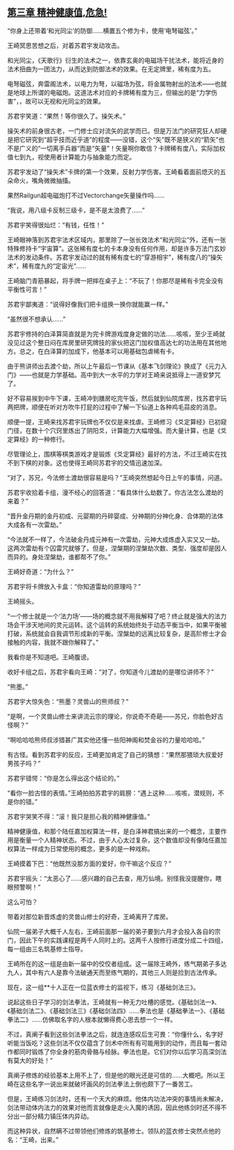 ## [第三章 精神健康值,危急!](https://www.xxbiquge.com/11_11207/5463426.html)


  “你身上还带着‘和光同尘’的防御……横置五个修为卡，使用‘电弩磁弦’。”

  王崎冥思苦想之后，对着苏君宇发动攻击。

  和光同尘，《天歌行》衍生的法术之一，依靠玄奥的电磁场干扰法术，能将近身的法术扭曲为一团法力，从而达到防御法术的效果。在无定牌里，稀有度为五。

  电弩磁弦，奔雷阁法术，以电力为弩，以磁场为弦，将金属物射出的法术——也就是地球上所谓的电磁炮。这道法术对应的卡牌稀有度为三，但输出的是“力学伤害”，，故可以无视和光同尘的效果。

  苏君宇笑道：“果然！等你很久了。操矢术。”

  操矢术的前身很古老，一门修士应对流矢的武学而已。但是万法门的研究狂人却硬是把它研究到“超乎技而近乎道”的程度——没错，这个“矢”既不是狭义的“箭矢”也不是广义的“一切离手兵器”而是“矢量”！矢量啊你敢信？卡牌稀有度八，实际加权值七到九，视使用者计算能力与抽象能力而定。

  苏君宇发动了“操矢术”卡牌的第一个效果，反射力学伤害。王崎看着面前熄灭的五朵命火，嘴角微微抽搐。

  果然Railgun超电磁炮打不过Vectorchange矢量操作吗……

  “我说，用八级卡反制三级卡，是不是太浪费了……”

  苏君宇笑得很灿烂：“有钱，任性！”

  王崎眼神落到苏君宇法术区域内，那里除了一张长效法术“和光同尘”外，还有一张特殊修持卡“宇宙算”。这张稀有度七的卡本身没有任何作用，却是许多万法门玄妙法术的发动条件。苏君宇发动过的就有稀有度七的“穿游相宇”，稀有度八的“操矢术”，稀有度九的“定宙光”……

  王崎脑门青筋暴起，将手牌一把摔在桌子上：“不玩了！你那尽是稀有卡完全没有平衡性可言！”

  苏君宇鄙夷道：“说得好像我们把卡组换一换你就能赢一样。”

  “虽然很不想承认……”

  苏君宇修持的白泽算简直就是为完卡牌游戏度身定做的功法……咳咳，至少王崎就没见过这个整日闷在库房里研究牌技的家伙把这门加权值高达七的功法用在其他地方。总之，在白泽算的加成下，他基本可以用基础包虐稀有卡。

  由于熊讲师出去渡个劫，所以上午最后一节课从《基本飞剑理论》换成了《元力入门》——也就是力学基础。高中到大一水平的力学对王崎来说抵得上一道安梦咒了。

  好不容易挨到中午下课，王崎冲到膳房吃完午饭，然后就到仙院库房，找苏君宇玩两把牌，顺便在听对方吹牛打屁的过程中了解一下仙道上各种鸡毛蒜皮的消息。

  顺便一提，王崎来找苏君宇玩牌也不仅仅是来找虐。王崎修习《爻定算经》已初窥门径，在数十个穴窍里炼出了阴阳爻，计算能力大幅增强。而大量计算，也是《爻定算经》的一种修行。

  尽管理论上，围棋等棋类游戏才是锻炼《爻定算经》最好的方法，不过王崎实在找不到下棋的对象。这也使得王崎同苏君宇的交情迅速加深。

  “对了，苏兄，今法修士渡劫很容易是吗？”王崎突然想起今日上午的事情，问道。

  苏君宇收拾着卡组，漫不经心的回答道：“看具体什么劫数了。你古法怎么渡劫的来着？”

  “晋升金丹期的金丹初成、元婴期的丹碎婴成、分神期的分神化身、合体期的法体大成各有一次雷劫。”

  “今法就不一样了，今法破金丹成元神有一次雷劫，元神大成炼虚入实又又一劫。这两次雷劫有个囚雷咒就够了。但是，涅槃期的涅槃劫次数、类型、强度却是因人而异的。身处涅槃劫，谁都帮不了你。”

  王崎好奇道：“为什么？”

  苏君宇将卡牌放入卡盒：“你知道雷劫的原理吗？”

  王崎摇头。

  “一个修士就是一个‘法力场’——场的概念就不用我解释了吧？终止就是强大的法力场会干涉天地间的灵元运转。这个运转的系统始终处于动态平衡当中，如果平衡被打破，系统就会自我调节形成新的平衡。涅槃劫的远离比较复杂，是高阶修士才会接触的内容，我就不跟你解释了。”

  我看你是不知道吧。王崎腹谤。

  收好卡组之后，苏君宇看向王崎：“对了，你知道今儿渡劫的是哪位讲师不？”

  “熊墨。”

  苏君宇大惊失色：“熊墨？灵兽山的熊师叔？”

  “是啊，一个灵兽山修士来讲流云宗的理论，你说奇不奇葩——苏兄，你脸色好古怪啊？”

  “啊哈哈哈熊师叔涉猎甚广其实他还懂一些阳神阁和焚金谷的力量哈哈哈。”

  有古怪。看到苏君宇的反应，王崎更加肯定了自己的猜想：“果然那猥琐大叔爱好男孩子吗？”

  苏君宇错愕：“你是怎么得出这个结论的。”

  “看你一脸古怪的表情。”王崎拍拍苏君宇的肩膀：“遇上这种……咳咳，潜规则，不是你的错。”

  苏君宇哭笑不得：“滚！我只是担心我的精神健康值。”

  精神健康值，和那个陆任嘉加权算法一样，是白泽神君搞出来的一个概念，主要作用是衡量一个人精神状态。不过，由于人心太过复杂，这个数值却没有像陆任嘉加权算法一样成为日常使用的概念，更多的是一种戏称。

  王崎摸着下巴：“他既然没那方面的爱好，你干嘛这个反应？”

  苏君宇摇头：“太恶心了……感兴趣的自己去查，用万仙境。别怪我没提醒你，瞎眼预警啊！”

  这么可怕？

  带着对那位新晋炼虚的灵兽山修士的好奇，王崎离开了库房。

  仙院一届弟子大概千人左右，王崎前面那一届的弟子要到六月才会投入各自的宗门，因此下午的实践课程是两千人同时上的。这两千人按修行进度分成二十四组，每一组由三名筑基修士指导。

  王崎所在的这一组是由新一届中的佼佼者组成。这一届除王崎外，练气期弟子多达九人，其中有六人是靠今法破通天而至练气期的，其他三人则是捡到古法传承。

  现在，这一组**十人正在一位蓝衣修士的监视下，练习《基础剑法三》。

  说起这些日子学习的剑法拳法，王崎就有一种无力吐槽的感觉。《基础剑法一》、《基础剑法二》、《基础剑法三》《基础剑法四》……拳法也是《基础拳法一》、《基础拳法二》……仿佛取名字的人根本就懒得费心思去想一个一样。

  不过，真阐子看到这些剑法拳法之后，就连连感叹后生可畏：“你懂什么，名字好听能当饭吃？这些剑法不仅仅蕴含了剑术中所有有可能用到的动作，而且每一套动作都同时锻炼了你全身的筋肉骨骼与经脉。拳法也是。它们对你以后学习高深剑法有莫大的好处！”

  真阐子修炼的经验基本上用不上了，但是他的眼光还是可信的……大概吧。所以王崎在这些名字一说出来就破坏画风的剑法拳法上倒也颇下了一番苦工。

  但是，王崎练习剑法时，还有一个天大的麻烦。他体内功法冲突的事情尚未解决，剑法带动体内法力的效果对他而言就像是走火入魔的诱因，因此他练剑时还不得不分出一部分精力镇压体内异动。

  而这种异状，自然瞒不过带领他们修炼的筑基修士。领队的蓝衣修士突然点他的名：“王崎，出来。”
